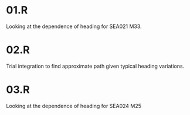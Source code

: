 # 01.R

Looking at the dependence of heading for SEA021 M33.

# 02.R

Trial integration to find approximate path given typical heading variations.

# 03.R

Looking at the dependence of heading for SEA024 M25

